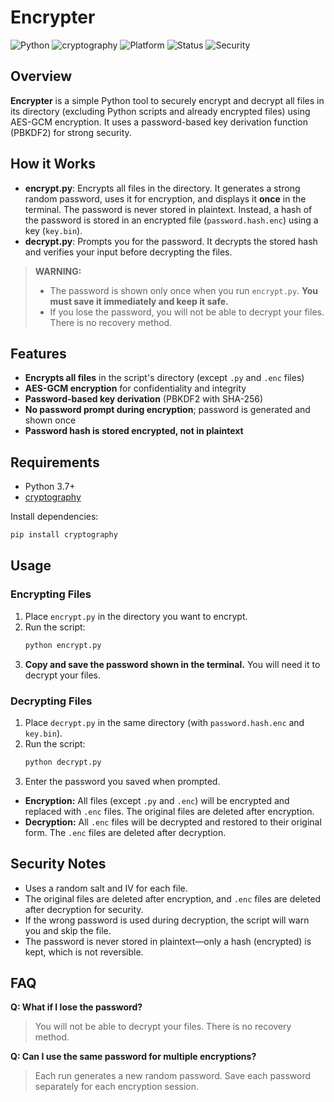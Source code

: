 # Encrypter

![Python](https://img.shields.io/badge/Python-3.7%2B-FFD43B?style=for-the-badge&logo=python&logoColor=blue)
![cryptography](https://img.shields.io/badge/cryptography-%5E41.0.0-306998?style=for-the-badge&logo=pypi&logoColor=white)
![Platform](https://img.shields.io/badge/Platform-Linux%20%7C%20Windows%20%7C%20macOS-4CAF50?style=for-the-badge&logo=linux&logoColor=white)
![Status](https://img.shields.io/badge/Status-Active-brightgreen?style=for-the-badge&logo=checkmarx&logoColor=white)
![Security](https://img.shields.io/badge/Security-AES--GCM%20%7C%20PBKDF2-FF6F00?style=for-the-badge&logo=security&logoColor=white)

## Overview

**Encrypter** is a simple Python tool to securely encrypt and decrypt all files in its directory (excluding Python scripts and already encrypted files) using AES-GCM encryption. It uses a password-based key derivation function (PBKDF2) for strong security.

## How it Works

- **encrypt.py**: Encrypts all files in the directory. It generates a strong random password, uses it for encryption, and displays it **once** in the terminal. The password is never stored in plaintext. Instead, a hash of the password is stored in an encrypted file (`password.hash.enc`) using a key (`key.bin`).
- **decrypt.py**: Prompts you for the password. It decrypts the stored hash and verifies your input before decrypting the files.

> **WARNING:**
> - The password is shown only once when you run `encrypt.py`. **You must save it immediately and keep it safe.**
> - If you lose the password, you will not be able to decrypt your files. There is no recovery method.

## Features
- **Encrypts all files** in the script's directory (except `.py` and `.enc` files)
- **AES-GCM encryption** for confidentiality and integrity
- **Password-based key derivation** (PBKDF2 with SHA-256)
- **No password prompt during encryption**; password is generated and shown once
- **Password hash is stored encrypted, not in plaintext**

## Requirements
- Python 3.7+
- [cryptography](https://pypi.org/project/cryptography/)

Install dependencies:
```bash
pip install cryptography
```

## Usage

### Encrypting Files
1. Place `encrypt.py` in the directory you want to encrypt.
2. Run the script:
   ```bash
   python encrypt.py
   ```
3. **Copy and save the password shown in the terminal.** You will need it to decrypt your files.

### Decrypting Files
1. Place `decrypt.py` in the same directory (with `password.hash.enc` and `key.bin`).
2. Run the script:
   ```bash
   python decrypt.py
   ```
3. Enter the password you saved when prompted.

- **Encryption:** All files (except `.py` and `.enc`) will be encrypted and replaced with `.enc` files. The original files are deleted after encryption.
- **Decryption:** All `.enc` files will be decrypted and restored to their original form. The `.enc` files are deleted after decryption.

## Security Notes
- Uses a random salt and IV for each file.
- The original files are deleted after encryption, and `.enc` files are deleted after decryption for security.
- If the wrong password is used during decryption, the script will warn you and skip the file.
- The password is never stored in plaintext—only a hash (encrypted) is kept, which is not reversible.

## FAQ

**Q: What if I lose the password?**
> You will not be able to decrypt your files. There is no recovery method.

**Q: Can I use the same password for multiple encryptions?**
> Each run generates a new random password. Save each password separately for each encryption session.
